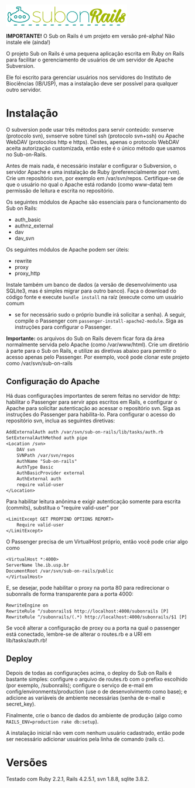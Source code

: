 ![Sub on rails](public/sub_logo.png?raw=true)

**IMPORTANTE!** O Sub on Rails é um projeto em versão pré-alpha! Não instale ele (ainda!)

O projeto Sub on Rails é uma pequena aplicação escrita em Ruby on Rails
para facilitar o gerenciamento de usuários de um servidor de Apache Subversion.

Ele foi escrito para gerenciar usuários nos servidores do Instituto de Biociências (IB/USP), mas
a instalação deve ser possível para qualquer outro servidor.

# Instalação
O subversion pode usar três métodos para servir conteúdo: svnserve (protocolo svn),
svnserve sobre túnel ssh (protocolo svn+ssh) ou Apache WebDAV (protocolos http e 
https). Destes, apenas o protocolo WebDAV aceita autorização customizada, então
este é o único método que usamos no Sub-on-Rails.

Antes de mais nada, é necessário instalar e configurar o Subversion, o servidor 
Apache e uma instalação de Ruby (preferencialmente por rvm). Crie um repositório svn,
por exemplo em /var/svn/repos. Certifique-se de que o usuário no qual o Apache está rodando
(como www-data) tem permissão de leitura e escrita no repositório.

Os seguintes módulos de Apache são essenciais para o funcionamento do Sub on Rails:
- auth_basic
- authnz_external
- dav
- dav_svn


Os seguintes módulos de Apache podem ser úteis:
- rewrite
- proxy
- proxy_http

Instale também um
banco de dados (a versão de desenvolvimento usa SQLite3, mas é simples migrar 
para outro banco). Faça o download do código fonte e execute 
`bundle install` na raíz (execute como um usuário comum 
- se for necessário sudo o próprio bundle irá solicitar
a senha). A seguir, compile o Passenger com
`passenger-install-apache2-module`. Siga as instruções para configurar o Passenger.

**Importante:** os arquivos do Sub on Rails devem ficar fora da área normalmente
servida pelo Apache (como /var/www/html). Crie um diretório à parte para o Sub on Rails,
e utilize as diretivas abaixo para permitir o acesso apenas pelo Passenger. Por exemplo,
você pode clonar este projeto como /var/svn/sub-on-rails

## Configuração do Apache
Há duas configurações importantes de serem feitas no servidor de http: habilitar o
Passenger para servir apps escritos em Rails, e configurar o Apache para
solicitar autenticação ao acessar o repositório svn. Siga as instruções do 
Passenger para habilita-lo. Para configurar o acesso do repositório svn,
inclua as seguintes diretivas:

``` 
AddExternalAuth auth /var/svn/sub-on-rails/lib/tasks/auth.rb
SetExternalAuthMethod auth pipe
<Location /svn>
    DAV svn
    SVNPath /var/svn/repos
    AuthName "Sub-on-rails"
    AuthType Basic
    AuthBasicProvider external
    AuthExternal auth
    require valid-user
</Location>
```

Para habilitar leitura anônima e exigir autenticação somente para escrita (commits), 
substitua o "require valid-user" por 
```
<LimitExcept GET PROPFIND OPTIONS REPORT>
    Require valid-user
</LimitExcept>
```

O Passenger precisa de um VirtualHost próprio, então você pode criar algo como
```
<VirtualHost *:4000>
ServerName lhe.ib.usp.br
DocumentRoot /var/svn/sub-on-rails/public
</VirtualHost>
```

E, se desejar, pode habilitar o proxy na porta 80 para redirecionar o subonrails
de forma transparente para a porta 4000:

```
RewriteEngine on
RewriteRule ^/subonrails$ http://localhost:4000/subonrails [P]
RewriteRule ^/subonrails/(.*) http://localhost:4000/subonrails/$1 [P]
```

Se você alterar a configuração de proxy ou a porta na qual o passenger está conectado,
lembre-se de alterar o routes.rb e a URI em lib/tasks/auth.rb!

## Deploy
Depois de todas as configurações acima, o deploy do Sub on Rails é bastante simples:
configure o arquivo de routes.rb com o prefixo escolhido (por exemplo, /subonrails);
configure o serviço de e-mail em config/environments/production (use o de desenvolvimento
como base); e adicione as variáveis de ambiente necessárias (senha de e-mail e secret_key).

Finalmente, crie o banco de dados do ambiente de produção (algo como `RAILS_ENV=production rake db:setup`).

A instalação inicial não vem com nenhum usuário cadastrado, então pode ser necessário
adicionar usuários pela linha de comando (rails c).

# Versões

Testado com Ruby 2.2.1, Rails 4.2.5.1, svn 1.8.8, sqlite 3.8.2.
